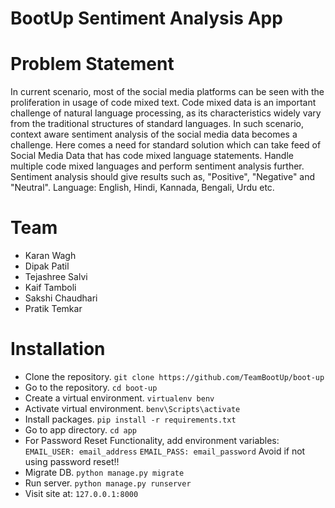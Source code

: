 # BootUp Sentiment Analysis App


# Problem Statement
In current scenario, most of the social media platforms can be seen with the proliferation in usage of code mixed text. Code mixed data is an important challenge of natural language processing, as its characteristics widely vary from the traditional structures of standard languages. In such scenario, context aware sentiment analysis of the social media data becomes a challenge. Here comes a need for standard solution which can take feed of Social Media Data that has code mixed language statements. Handle multiple code mixed languages and perform sentiment analysis further. Sentiment analysis should give results such as, "Positive", "Negative" and "Neutral". Language: English, Hindi, Kannada, Bengali, Urdu etc.

# Team
* Karan Wagh
* Dipak Patil
* Tejashree Salvi
* Kaif Tamboli
* Sakshi Chaudhari
* Pratik Temkar

# Installation
* Clone the repository.
    `git clone https://github.com/TeamBootUp/boot-up`
* Go to the repository.
	`cd boot-up`
* Create a virtual environment.
	`virtualenv benv`
* Activate virtual environment.
	`benv\Scripts\activate`
* Install packages.
	`pip install -r requirements.txt`
* Go to app directory.
    `cd app`
* For Password Reset Functionality, add environment variables:
	`EMAIL_USER: email_address`
	`EMAIL_PASS: email_password`
	Avoid if not using password reset!!
* Migrate DB.
	`python manage.py migrate`
* Run server.
	`python manage.py runserver`
* Visit site at:
	`127.0.0.1:8000`